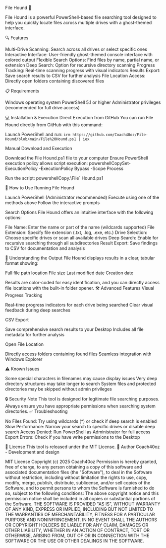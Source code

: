 File Hound 👻

File Hound is a powerful PowerShell-based file searching tool designed to help you quickly locate files across multiple drives with a ghost-themed interface.

🔍 Features

Multi-Drive Scanning: Search across all drives or select specific ones
Interactive Interface: User-friendly ghost-themed console interface with colored output
Flexible Search Options: Find files by name, partial name, or extension
Deep Search: Option for recursive directory scanning
Progress Tracking: Real-time scanning progress with visual indicators
Results Export: Save search results to CSV for further analysis
File Location Access: Directly open folders containing discovered files

📋 Requirements

Windows operating system
PowerShell 5.1 or higher
Administrator privileges (recommended for full drive access)

💻 Installation & Execution
Direct Execution from GitHub
You can run File Hound directly from GitHub with this command:

Launch PowerShell and run:
```irm https://github.com/Coach40oz/File-Hound/blob/main/File%20Hound.ps1 | iex```

Manual Download and Execution

Download the File Hound.ps1 file to your computer
Ensure PowerShell execution policy allows script execution:
powershellCopySet-ExecutionPolicy -ExecutionPolicy Bypass -Scope Process

Run the script:
powershellCopy.\File` Hound.ps1


📖 How to Use
Running File Hound

Launch PowerShell (Administrator recommended)
Execute using one of the methods above
Follow the interactive prompts

Search Options
File Hound offers an intuitive interface with the following options:

File Name: Enter the name or part of the name (wildcards supported)
File Extension: Specify file extension (.txt, .log, .exe, etc.)
Drive Selection: Choose specific drives or scan all available drives
Deep Search: Enable for recursive searching through all subdirectories
Result Export: Save findings to CSV for documentation and analysis

🔮 Understanding the Output
File Hound displays results in a clear, tabular format showing:

Full file path location
File size
Last modified date
Creation date

Results are color-coded for easy identification, and you can directly access file locations with the built-in folder opener.
🛠️ Advanced Features
Visual Progress Tracking

Real-time progress indicators for each drive being searched
Clear visual feedback during deep searches

CSV Export

Save comprehensive search results to your Desktop
Includes all file metadata for further analysis

Open File Location

Directly access folders containing found files
Seamless integration with Windows Explorer

⚠️ Known Issues

Some special characters in filenames may cause display issues
Very deep directory structures may take longer to search
System files and protected directories may be skipped without admin privileges

🔒 Security Note
This tool is designed for legitimate file searching purposes. Always ensure you have appropriate permissions when searching system directories.
✅ Troubleshooting

No Files Found: Try using wildcards (*) or check if deep search is enabled
Slow Performance: Narrow your search to specific drives or disable deep search
Access Denied: Run PowerShell as Administrator for full access
Export Errors: Check if you have write permissions to the Desktop

📝 License
This tool is released under the MIT License.
👻 Author
Coach40oz - Development and design

MIT License
Copyright (c) 2025 Coach40oz
Permission is hereby granted, free of charge, to any person obtaining a copy of this software and associated documentation files (the "Software"), to deal in the Software without restriction, including without limitation the rights to use, copy, modify, merge, publish, distribute, sublicense, and/or sell copies of the Software, and to permit persons to whom the Software is furnished to do so, subject to the following conditions:
The above copyright notice and this permission notice shall be included in all copies or substantial portions of the Software.
THE SOFTWARE IS PROVIDED "AS IS", WITHOUT WARRANTY OF ANY KIND, EXPRESS OR IMPLIED, INCLUDING BUT NOT LIMITED TO THE WARRANTIES OF MERCHANTABILITY, FITNESS FOR A PARTICULAR PURPOSE AND NONINFRINGEMENT. IN NO EVENT SHALL THE AUTHORS OR COPYRIGHT HOLDERS BE LIABLE FOR ANY CLAIM, DAMAGES OR OTHER LIABILITY, WHETHER IN AN ACTION OF CONTRACT, TORT OR OTHERWISE, ARISING FROM, OUT OF OR IN CONNECTION WITH THE SOFTWARE OR THE USE OR OTHER DEALINGS IN THE SOFTWARE.
